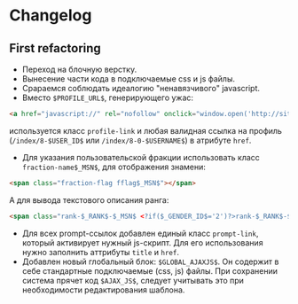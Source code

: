 Changelog
=========

## First refactoring

* Переход на блочную верстку.
* Вынесение части кода в подключаемые css и js файлы.
* Срараемся соблюдать идеалогию "ненавязчивого" javascript.
* Вместо `$PROFILE_URL$`, генерирующего ужас:
```html
<a href="javascript://" rel="nofollow" onclick="window.open('http://site.ru/index/8-1','up1','scrollbars=1,top=0,left=0,resizable=1,width=680,height=350');return false;">Tester</a>
```
используется класс `profile-link` и любая валидная ссылка на профиль (`/index/8-$USER_ID$` или `/index/8-0-$USERNAME$`) в атрибуте `href`.
* Для указания пользовательской фракции использовать класс `fraction-name$_MSN$`, для отображения знамени:
```html
<span class="fraction-flag fflag$_MSN$"></span>
```
А для вывода текстового описания ранга:
```html
<span class="rank-$_RANK$-$_MSN$ <?if($_GENDER_ID$='2')?>rank-$_RANK$-$_MSN$-f<?endif?>"></span>
```
* Для всех prompt-ссылок добавлен единый класс `prompt-link`, который активирует нужный js-скрипт.
Для его использования нужно заполнить аттрибуты `title` и `href`.
* Добавлен новый глобальный блок: `$GLOBAL_AJAXJS$`. Он содержит в себе стандартные подключаемые (css, js) файлы.
При сохранении система прячет код `$AJAX_JS$`, следует учитывать это при необходимости редактирования шаблона.

